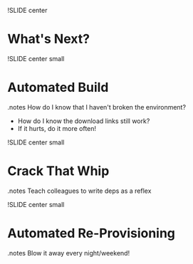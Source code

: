 !SLIDE center
# What's Next? #

!SLIDE center small
# Automated Build #

.notes How do I know that I haven't broken the environment?
- How do I know the download links still work?
- If it hurts, do it more often!

!SLIDE center small
# Crack That Whip #

.notes Teach colleagues to write deps as a reflex

!SLIDE center small
# Automated Re-Provisioning #

.notes Blow it away every night/weekend!